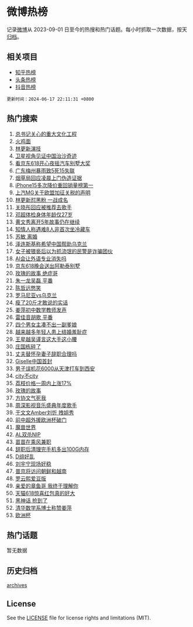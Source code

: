 # 微博热榜

记录[微博](https://www.weibo.com)从 2023-09-01 日至今的热搜和热门话题。每小时抓取一次数据，按天[归档](archives)。

## 相关项目

- [知乎热榜](https://github.com/hotarchive/zhihu)
- [头条热榜](https://github.com/hotarchive/toutiao)
- [抖音热榜](https://github.com/hotarchive/douyin)


`更新时间：2024-06-17 22:11:31 +0800`

## 热门搜索

1. [总书记关心的重大文化工程](https://m.weibo.cn/search?containerid=100103type%3D1%26t%3D10%26q%3D%23%E6%80%BB%E4%B9%A6%E8%AE%B0%E5%85%B3%E5%BF%83%E7%9A%84%E9%87%8D%E5%A4%A7%E6%96%87%E5%8C%96%E5%B7%A5%E7%A8%8B%23&stream_entry_id=51&isnewpage=1&extparam=seat%3D1%26stream_entry_id%3D51%26c_type%3D51%26pos%3D0%26cate%3D10103%26filter_type%3Drealtimehot%26dgr%3D0%26q%3D%2523%25E6%2580%25BB%25E4%25B9%25A6%25E8%25AE%25B0%25E5%2585%25B3%25E5%25BF%2583%25E7%259A%2584%25E9%2587%258D%25E5%25A4%25A7%25E6%2596%2587%25E5%258C%2596%25E5%25B7%25A5%25E7%25A8%258B%2523%26display_time%3D1718633490%26pre_seqid%3D171863349009697419166)
1. [火鸡面](https://m.weibo.cn/search?containerid=100103type%3D1%26t%3D10%26q%3D%E7%81%AB%E9%B8%A1%E9%9D%A2&stream_entry_id=31&isnewpage=1&extparam=seat%3D1%26dgr%3D0%26c_type%3D31%26cate%3D5001%26stream_entry_id%3D31%26filter_type%3Drealtimehot%26lcate%3D5001%26pos%3D0%26realpos%3D1%26flag%3D2%26band_rank%3D1%26q%3D%25E7%2581%25AB%25E9%25B8%25A1%25E9%259D%25A2%26display_time%3D1718633490%26pre_seqid%3D171863349009697419166)
1. [林更新演技](https://m.weibo.cn/search?containerid=100103type%3D1%26t%3D10%26q%3D%E6%9E%97%E6%9B%B4%E6%96%B0%E6%BC%94%E6%8A%80&stream_entry_id=31&isnewpage=1&extparam=seat%3D1%26dgr%3D0%26c_type%3D31%26cate%3D5001%26stream_entry_id%3D31%26filter_type%3Drealtimehot%26lcate%3D5001%26pos%3D1%26realpos%3D2%26flag%3D1%26band_rank%3D2%26q%3D%25E6%259E%2597%25E6%259B%25B4%25E6%2596%25B0%25E6%25BC%2594%25E6%258A%2580%26display_time%3D1718633490%26pre_seqid%3D171863349009697419166)
1. [卫星视角见证中国治沙奇迹](https://m.weibo.cn/search?containerid=100103type%3D1%26t%3D10%26q%3D%23%E5%8D%AB%E6%98%9F%E8%A7%86%E8%A7%92%E8%A7%81%E8%AF%81%E4%B8%AD%E5%9B%BD%E6%B2%BB%E6%B2%99%E5%A5%87%E8%BF%B9%23&stream_entry_id=31&isnewpage=1&extparam=seat%3D1%26dgr%3D0%26c_type%3D31%26cate%3D5001%26stream_entry_id%3D31%26filter_type%3Drealtimehot%26lcate%3D5001%26pos%3D2%26realpos%3D3%26flag%3D1%26band_rank%3D3%26q%3D%2523%25E5%258D%25AB%25E6%2598%259F%25E8%25A7%2586%25E8%25A7%2592%25E8%25A7%2581%25E8%25AF%2581%25E4%25B8%25AD%25E5%259B%25BD%25E6%25B2%25BB%25E6%25B2%2599%25E5%25A5%2587%25E8%25BF%25B9%2523%26display_time%3D1718633490%26pre_seqid%3D171863349009697419166)
1. [看京东618开心夜摇汽车别墅大奖](https://m.weibo.cn/search?containerid=100103type%3D1%26t%3D10%26q%3D%23%E7%9C%8B%E4%BA%AC%E4%B8%9C618%E5%BC%80%E5%BF%83%E5%A4%9C%E6%91%87%E6%B1%BD%E8%BD%A6%E5%88%AB%E5%A2%85%E5%A4%A7%E5%A5%96%23&stream_entry_id=31&isnewpage=1&extparam=seat%3D1%26dgr%3D0%26c_type%3D31%26adid%3D242023%26cate%3D5001%26topic_ad%3D1%26stream_entry_id%3D31%26lcate%3D5001%26pos%3D3%26band_rank%3D4%26filter_type%3Drealtimehot%26is_ad_pos%3D1%26q%3D%2523%25E7%259C%258B%25E4%25BA%25AC%25E4%25B8%259C618%25E5%25BC%2580%25E5%25BF%2583%25E5%25A4%259C%25E6%2591%2587%25E6%25B1%25BD%25E8%25BD%25A6%25E5%2588%25AB%25E5%25A2%2585%25E5%25A4%25A7%25E5%25A5%2596%2523%26display_time%3D1718633490%26pre_seqid%3D171863349009697419166)
1. [广东梅州暴雨致5死15失联](https://m.weibo.cn/search?containerid=100103type%3D1%26t%3D10%26q%3D%23%E5%B9%BF%E4%B8%9C%E6%A2%85%E5%B7%9E%E6%9A%B4%E9%9B%A8%E8%87%B45%E6%AD%BB15%E5%A4%B1%E8%81%94%23&stream_entry_id=31&isnewpage=1&extparam=seat%3D1%26dgr%3D0%26c_type%3D31%26cate%3D5001%26stream_entry_id%3D31%26filter_type%3Drealtimehot%26lcate%3D5001%26pos%3D4%26realpos%3D4%26flag%3D1%26band_rank%3D4%26q%3D%2523%25E5%25B9%25BF%25E4%25B8%259C%25E6%25A2%2585%25E5%25B7%259E%25E6%259A%25B4%25E9%259B%25A8%25E8%2587%25B45%25E6%25AD%25BB15%25E5%25A4%25B1%25E8%2581%2594%2523%26display_time%3D1718633490%26pre_seqid%3D171863349009697419166)
1. [烟草局回应凌晨上门伪造证据](https://m.weibo.cn/search?containerid=100103type%3D1%26t%3D10%26q%3D%23%E7%83%9F%E8%8D%89%E5%B1%80%E5%9B%9E%E5%BA%94%E5%87%8C%E6%99%A8%E4%B8%8A%E9%97%A8%E4%BC%AA%E9%80%A0%E8%AF%81%E6%8D%AE%23&stream_entry_id=31&isnewpage=1&extparam=seat%3D1%26dgr%3D0%26c_type%3D31%26cate%3D5001%26stream_entry_id%3D31%26filter_type%3Drealtimehot%26lcate%3D5001%26pos%3D5%26realpos%3D5%26flag%3D1%26band_rank%3D5%26q%3D%2523%25E7%2583%259F%25E8%258D%2589%25E5%25B1%2580%25E5%259B%259E%25E5%25BA%2594%25E5%2587%258C%25E6%2599%25A8%25E4%25B8%258A%25E9%2597%25A8%25E4%25BC%25AA%25E9%2580%25A0%25E8%25AF%2581%25E6%258D%25AE%2523%26display_time%3D1718633490%26pre_seqid%3D171863349009697419166)
1. [iPhone15多次降价重回销量榜第一](https://m.weibo.cn/search?containerid=100103type%3D1%26t%3D10%26q%3D%23iPhone15%E5%A4%9A%E6%AC%A1%E9%99%8D%E4%BB%B7%E9%87%8D%E5%9B%9E%E9%94%80%E9%87%8F%E6%A6%9C%E7%AC%AC%E4%B8%80%23&stream_entry_id=31&isnewpage=1&extparam=seat%3D1%26dgr%3D0%26c_type%3D31%26cate%3D5001%26stream_entry_id%3D31%26filter_type%3Drealtimehot%26lcate%3D5001%26pos%3D6%26realpos%3D6%26flag%3D0%26band_rank%3D6%26q%3D%2523iPhone15%25E5%25A4%259A%25E6%25AC%25A1%25E9%2599%258D%25E4%25BB%25B7%25E9%2587%258D%25E5%259B%259E%25E9%2594%2580%25E9%2587%258F%25E6%25A6%259C%25E7%25AC%25AC%25E4%25B8%2580%2523%26display_time%3D1718633490%26pre_seqid%3D171863349009697419166)
1. [上汽MG关于欧盟加征关税的声明](https://m.weibo.cn/search?containerid=100103type%3D1%26t%3D10%26q%3D%23%E4%B8%8A%E6%B1%BDMG%E5%85%B3%E4%BA%8E%E6%AC%A7%E7%9B%9F%E5%8A%A0%E5%BE%81%E5%85%B3%E7%A8%8E%E7%9A%84%E5%A3%B0%E6%98%8E%23&stream_entry_id=31&isnewpage=1&extparam=seat%3D1%26dgr%3D0%26c_type%3D31%26adid%3D241949%26cate%3D5001%26topic_ad%3D1%26stream_entry_id%3D31%26lcate%3D5001%26pos%3D7%26band_rank%3D7%26filter_type%3Drealtimehot%26is_ad_pos%3D1%26q%3D%2523%25E4%25B8%258A%25E6%25B1%25BDMG%25E5%2585%25B3%25E4%25BA%258E%25E6%25AC%25A7%25E7%259B%259F%25E5%258A%25A0%25E5%25BE%2581%25E5%2585%25B3%25E7%25A8%258E%25E7%259A%2584%25E5%25A3%25B0%25E6%2598%258E%2523%26display_time%3D1718633490%26pre_seqid%3D171863349009697419166)
1. [林更新怼黑粉 一战成名](https://m.weibo.cn/search?containerid=100103type%3D1%26t%3D10%26q%3D%E6%9E%97%E6%9B%B4%E6%96%B0%E6%80%BC%E9%BB%91%E7%B2%89+%E4%B8%80%E6%88%98%E6%88%90%E5%90%8D&stream_entry_id=31&isnewpage=1&extparam=seat%3D1%26dgr%3D0%26c_type%3D31%26cate%3D5001%26stream_entry_id%3D31%26filter_type%3Drealtimehot%26lcate%3D5001%26pos%3D8%26realpos%3D7%26flag%3D2%26band_rank%3D7%26q%3D%25E6%259E%2597%25E6%259B%25B4%25E6%2596%25B0%25E6%2580%25BC%25E9%25BB%2591%25E7%25B2%2589%2520%25E4%25B8%2580%25E6%2588%2598%25E6%2588%2590%25E5%2590%258D%26display_time%3D1718633490%26pre_seqid%3D171863349009697419166)
1. [关晓彤回应被推荐去歌手](https://m.weibo.cn/search?containerid=100103type%3D1%26t%3D10%26q%3D%23%E5%85%B3%E6%99%93%E5%BD%A4%E5%9B%9E%E5%BA%94%E8%A2%AB%E6%8E%A8%E8%8D%90%E5%8E%BB%E6%AD%8C%E6%89%8B%23&stream_entry_id=31&isnewpage=1&extparam=seat%3D1%26dgr%3D0%26c_type%3D31%26cate%3D5001%26stream_entry_id%3D31%26filter_type%3Drealtimehot%26lcate%3D5001%26pos%3D9%26realpos%3D8%26flag%3D1%26band_rank%3D8%26q%3D%2523%25E5%2585%25B3%25E6%2599%2593%25E5%25BD%25A4%25E5%259B%259E%25E5%25BA%2594%25E8%25A2%25AB%25E6%258E%25A8%25E8%258D%2590%25E5%258E%25BB%25E6%25AD%258C%25E6%2589%258B%2523%26display_time%3D1718633490%26pre_seqid%3D171863349009697419166)
1. [邓超体检身体年龄仅27岁](https://m.weibo.cn/search?containerid=100103type%3D1%26t%3D10%26q%3D%23%E9%82%93%E8%B6%85%E4%BD%93%E6%A3%80%E8%BA%AB%E4%BD%93%E5%B9%B4%E9%BE%84%E4%BB%8527%E5%B2%81%23&stream_entry_id=31&isnewpage=1&extparam=seat%3D1%26dgr%3D0%26c_type%3D31%26cate%3D5001%26stream_entry_id%3D31%26filter_type%3Drealtimehot%26lcate%3D5001%26pos%3D10%26realpos%3D9%26flag%3D2%26band_rank%3D9%26q%3D%2523%25E9%2582%2593%25E8%25B6%2585%25E4%25BD%2593%25E6%25A3%2580%25E8%25BA%25AB%25E4%25BD%2593%25E5%25B9%25B4%25E9%25BE%2584%25E4%25BB%258527%25E5%25B2%2581%2523%26display_time%3D1718633490%26pre_seqid%3D171863349009697419166)
1. [黄文秀离开5年故事仍在继续](https://m.weibo.cn/search?containerid=100103type%3D1%26t%3D10%26q%3D%23%E9%BB%84%E6%96%87%E7%A7%80%E7%A6%BB%E5%BC%805%E5%B9%B4%E6%95%85%E4%BA%8B%E4%BB%8D%E5%9C%A8%E7%BB%A7%E7%BB%AD%23&stream_entry_id=31&isnewpage=1&extparam=seat%3D1%26dgr%3D0%26c_type%3D31%26cate%3D5001%26stream_entry_id%3D31%26filter_type%3Drealtimehot%26lcate%3D5001%26pos%3D11%26realpos%3D10%26flag%3D1%26band_rank%3D10%26q%3D%2523%25E9%25BB%2584%25E6%2596%2587%25E7%25A7%2580%25E7%25A6%25BB%25E5%25BC%25805%25E5%25B9%25B4%25E6%2595%2585%25E4%25BA%258B%25E4%25BB%258D%25E5%259C%25A8%25E7%25BB%25A7%25E7%25BB%25AD%2523%26display_time%3D1718633490%26pre_seqid%3D171863349009697419166)
1. [知情人称遇难8人非首次坐冷藏车](https://m.weibo.cn/search?containerid=100103type%3D1%26t%3D10%26q%3D%23%E7%9F%A5%E6%83%85%E4%BA%BA%E7%A7%B0%E9%81%87%E9%9A%BE8%E4%BA%BA%E9%9D%9E%E9%A6%96%E6%AC%A1%E5%9D%90%E5%86%B7%E8%97%8F%E8%BD%A6%23&stream_entry_id=31&isnewpage=1&extparam=seat%3D1%26dgr%3D0%26c_type%3D31%26cate%3D5001%26stream_entry_id%3D31%26filter_type%3Drealtimehot%26lcate%3D5001%26pos%3D12%26realpos%3D11%26flag%3D2%26band_rank%3D11%26q%3D%2523%25E7%259F%25A5%25E6%2583%2585%25E4%25BA%25BA%25E7%25A7%25B0%25E9%2581%2587%25E9%259A%25BE8%25E4%25BA%25BA%25E9%259D%259E%25E9%25A6%2596%25E6%25AC%25A1%25E5%259D%2590%25E5%2586%25B7%25E8%2597%258F%25E8%25BD%25A6%2523%26display_time%3D1718633490%26pre_seqid%3D171863349009697419166)
1. [苏敏 离婚](https://m.weibo.cn/search?containerid=100103type%3D1%26t%3D10%26q%3D%E8%8B%8F%E6%95%8F+%E7%A6%BB%E5%A9%9A&stream_entry_id=31&isnewpage=1&extparam=seat%3D1%26dgr%3D0%26c_type%3D31%26cate%3D5001%26stream_entry_id%3D31%26filter_type%3Drealtimehot%26lcate%3D5001%26pos%3D13%26realpos%3D12%26flag%3D2%26band_rank%3D12%26q%3D%25E8%258B%258F%25E6%2595%258F%2520%25E7%25A6%25BB%25E5%25A9%259A%26display_time%3D1718633490%26pre_seqid%3D171863349009697419166)
1. [泽连斯基称希望中国帮助乌克兰](https://m.weibo.cn/search?containerid=100103type%3D1%26t%3D10%26q%3D%23%E6%B3%BD%E8%BF%9E%E6%96%AF%E5%9F%BA%E7%A7%B0%E5%B8%8C%E6%9C%9B%E4%B8%AD%E5%9B%BD%E5%B8%AE%E5%8A%A9%E4%B9%8C%E5%85%8B%E5%85%B0%23&stream_entry_id=31&isnewpage=1&extparam=seat%3D1%26dgr%3D0%26c_type%3D31%26cate%3D5001%26stream_entry_id%3D31%26filter_type%3Drealtimehot%26lcate%3D5001%26pos%3D14%26realpos%3D13%26flag%3D1%26band_rank%3D13%26q%3D%2523%25E6%25B3%25BD%25E8%25BF%259E%25E6%2596%25AF%25E5%259F%25BA%25E7%25A7%25B0%25E5%25B8%258C%25E6%259C%259B%25E4%25B8%25AD%25E5%259B%25BD%25E5%25B8%25AE%25E5%258A%25A9%25E4%25B9%258C%25E5%2585%258B%25E5%2585%25B0%2523%26display_time%3D1718633490%26pre_seqid%3D171863349009697419166)
1. [女子被猥亵后以为抓流氓的民警是诈骗团伙](https://m.weibo.cn/search?containerid=100103type%3D1%26t%3D10%26q%3D%23%E5%A5%B3%E5%AD%90%E8%A2%AB%E7%8C%A5%E4%BA%B5%E5%90%8E%E4%BB%A5%E4%B8%BA%E6%8A%93%E6%B5%81%E6%B0%93%E7%9A%84%E6%B0%91%E8%AD%A6%E6%98%AF%E8%AF%88%E9%AA%97%E5%9B%A2%E4%BC%99%23&stream_entry_id=31&isnewpage=1&extparam=seat%3D1%26dgr%3D0%26c_type%3D31%26cate%3D5001%26stream_entry_id%3D31%26filter_type%3Drealtimehot%26lcate%3D5001%26pos%3D15%26realpos%3D14%26flag%3D2%26band_rank%3D14%26q%3D%2523%25E5%25A5%25B3%25E5%25AD%2590%25E8%25A2%25AB%25E7%258C%25A5%25E4%25BA%25B5%25E5%2590%258E%25E4%25BB%25A5%25E4%25B8%25BA%25E6%258A%2593%25E6%25B5%2581%25E6%25B0%2593%25E7%259A%2584%25E6%25B0%2591%25E8%25AD%25A6%25E6%2598%25AF%25E8%25AF%2588%25E9%25AA%2597%25E5%259B%25A2%25E4%25BC%2599%2523%26display_time%3D1718633490%26pre_seqid%3D171863349009697419166)
1. [AI会让外语专业消失吗](https://m.weibo.cn/search?containerid=100103type%3D1%26t%3D10%26q%3D%23AI%E4%BC%9A%E8%AE%A9%E5%A4%96%E8%AF%AD%E4%B8%93%E4%B8%9A%E6%B6%88%E5%A4%B1%E5%90%97%23&stream_entry_id=31&isnewpage=1&extparam=seat%3D1%26dgr%3D0%26c_type%3D31%26adid%3D242173%26cate%3D5001%26stream_entry_id%3D31%26filter_type%3Drealtimehot%26lcate%3D5001%26pos%3D16%26realpos%3D15%26flag%3D0%26band_rank%3D15%26q%3D%2523AI%25E4%25BC%259A%25E8%25AE%25A9%25E5%25A4%2596%25E8%25AF%25AD%25E4%25B8%2593%25E4%25B8%259A%25E6%25B6%2588%25E5%25A4%25B1%25E5%2590%2597%2523%26display_time%3D1718633490%26pre_seqid%3D171863349009697419166)
1. [京东618晚会送出阿勒泰别墅](https://m.weibo.cn/search?containerid=100103type%3D1%26t%3D10%26q%3D%23%E4%BA%AC%E4%B8%9C618%E6%99%9A%E4%BC%9A%E9%80%81%E5%87%BA%E9%98%BF%E5%8B%92%E6%B3%B0%E5%88%AB%E5%A2%85%23&stream_entry_id=31&isnewpage=1&extparam=seat%3D1%26dgr%3D0%26c_type%3D31%26adid%3D242025%26cate%3D5001%26stream_entry_id%3D31%26filter_type%3Drealtimehot%26lcate%3D5001%26pos%3D17%26realpos%3D16%26flag%3D0%26band_rank%3D16%26q%3D%2523%25E4%25BA%25AC%25E4%25B8%259C618%25E6%2599%259A%25E4%25BC%259A%25E9%2580%2581%25E5%2587%25BA%25E9%2598%25BF%25E5%258B%2592%25E6%25B3%25B0%25E5%2588%25AB%25E5%25A2%2585%2523%26display_time%3D1718633490%26pre_seqid%3D171863349009697419166)
1. [玫瑰的故事 绝症哥](https://m.weibo.cn/search?containerid=100103type%3D1%26t%3D10%26q%3D%E7%8E%AB%E7%91%B0%E7%9A%84%E6%95%85%E4%BA%8B+%E7%BB%9D%E7%97%87%E5%93%A5&stream_entry_id=31&isnewpage=1&extparam=seat%3D1%26dgr%3D0%26c_type%3D31%26cate%3D5001%26stream_entry_id%3D31%26filter_type%3Drealtimehot%26lcate%3D5001%26pos%3D18%26realpos%3D17%26flag%3D0%26band_rank%3D17%26q%3D%25E7%258E%25AB%25E7%2591%25B0%25E7%259A%2584%25E6%2595%2585%25E4%25BA%258B%2520%25E7%25BB%259D%25E7%2597%2587%25E5%2593%25A5%26display_time%3D1718633490%26pre_seqid%3D171863349009697419166)
1. [朱一龙吴磊 平番](https://m.weibo.cn/search?containerid=100103type%3D1%26t%3D10%26q%3D%E6%9C%B1%E4%B8%80%E9%BE%99%E5%90%B4%E7%A3%8A+%E5%B9%B3%E7%95%AA&stream_entry_id=31&isnewpage=1&extparam=seat%3D1%26dgr%3D0%26c_type%3D31%26cate%3D5001%26stream_entry_id%3D31%26filter_type%3Drealtimehot%26lcate%3D5001%26pos%3D19%26realpos%3D18%26flag%3D0%26band_rank%3D18%26q%3D%25E6%259C%25B1%25E4%25B8%2580%25E9%25BE%2599%25E5%2590%25B4%25E7%25A3%258A%2520%25E5%25B9%25B3%25E7%2595%25AA%26display_time%3D1718633490%26pre_seqid%3D171863349009697419166)
1. [陈哲远憋笑](https://m.weibo.cn/search?containerid=100103type%3D1%26t%3D10%26q%3D%23%E9%99%88%E5%93%B2%E8%BF%9C%E6%86%8B%E7%AC%91%23&stream_entry_id=31&isnewpage=1&extparam=seat%3D1%26dgr%3D0%26c_type%3D31%26cate%3D5001%26stream_entry_id%3D31%26filter_type%3Drealtimehot%26lcate%3D5001%26pos%3D20%26realpos%3D19%26flag%3D1%26band_rank%3D19%26q%3D%2523%25E9%2599%2588%25E5%2593%25B2%25E8%25BF%259C%25E6%2586%258B%25E7%25AC%2591%2523%26display_time%3D1718633490%26pre_seqid%3D171863349009697419166)
1. [罗马尼亚vs乌克兰](https://m.weibo.cn/search?containerid=100103type%3D1%26t%3D10%26q%3D%23%E7%BD%97%E9%A9%AC%E5%B0%BC%E4%BA%9Avs%E4%B9%8C%E5%85%8B%E5%85%B0%23&stream_entry_id=31&isnewpage=1&extparam=seat%3D1%26dgr%3D0%26c_type%3D31%26cate%3D5001%26stream_entry_id%3D31%26filter_type%3Drealtimehot%26lcate%3D5001%26pos%3D21%26realpos%3D20%26flag%3D0%26band_rank%3D20%26q%3D%2523%25E7%25BD%2597%25E9%25A9%25AC%25E5%25B0%25BC%25E4%25BA%259Avs%25E4%25B9%258C%25E5%2585%258B%25E5%2585%25B0%2523%26display_time%3D1718633490%26pre_seqid%3D171863349009697419166)
1. [瘦了20斤才敢说的实话](https://m.weibo.cn/search?containerid=100103type%3D1%26t%3D10%26q%3D%E7%98%A6%E4%BA%8620%E6%96%A4%E6%89%8D%E6%95%A2%E8%AF%B4%E7%9A%84%E5%AE%9E%E8%AF%9D&stream_entry_id=31&isnewpage=1&extparam=seat%3D1%26dgr%3D0%26c_type%3D31%26cate%3D5001%26stream_entry_id%3D31%26filter_type%3Drealtimehot%26lcate%3D5001%26pos%3D22%26realpos%3D21%26flag%3D0%26band_rank%3D21%26q%3D%25E7%2598%25A6%25E4%25BA%258620%25E6%2596%25A4%25E6%2589%258D%25E6%2595%25A2%25E8%25AF%25B4%25E7%259A%2584%25E5%25AE%259E%25E8%25AF%259D%26display_time%3D1718633490%26pre_seqid%3D171863349009697419166)
1. [姜萍初中数学教师发声](https://m.weibo.cn/search?containerid=100103type%3D1%26t%3D10%26q%3D%23%E5%A7%9C%E8%90%8D%E5%88%9D%E4%B8%AD%E6%95%B0%E5%AD%A6%E6%95%99%E5%B8%88%E5%8F%91%E5%A3%B0%23&stream_entry_id=31&isnewpage=1&extparam=seat%3D1%26dgr%3D0%26c_type%3D31%26cate%3D5001%26stream_entry_id%3D31%26filter_type%3Drealtimehot%26lcate%3D5001%26pos%3D23%26realpos%3D22%26flag%3D0%26band_rank%3D22%26q%3D%2523%25E5%25A7%259C%25E8%2590%258D%25E5%2588%259D%25E4%25B8%25AD%25E6%2595%25B0%25E5%25AD%25A6%25E6%2595%2599%25E5%25B8%2588%25E5%258F%2591%25E5%25A3%25B0%2523%26display_time%3D1718633490%26pre_seqid%3D171863349009697419166)
1. [雷佳音胡歌 平番](https://m.weibo.cn/search?containerid=100103type%3D1%26t%3D10%26q%3D%E9%9B%B7%E4%BD%B3%E9%9F%B3%E8%83%A1%E6%AD%8C+%E5%B9%B3%E7%95%AA&stream_entry_id=31&isnewpage=1&extparam=seat%3D1%26dgr%3D0%26c_type%3D31%26cate%3D5001%26stream_entry_id%3D31%26filter_type%3Drealtimehot%26lcate%3D5001%26pos%3D24%26realpos%3D23%26flag%3D1%26band_rank%3D23%26q%3D%25E9%259B%25B7%25E4%25BD%25B3%25E9%259F%25B3%25E8%2583%25A1%25E6%25AD%258C%2520%25E5%25B9%25B3%25E7%2595%25AA%26display_time%3D1718633490%26pre_seqid%3D171863349009697419166)
1. [四个男女主凑不出一副爹娘](https://m.weibo.cn/search?containerid=100103type%3D1%26t%3D10%26q%3D%23%E5%9B%9B%E4%B8%AA%E7%94%B7%E5%A5%B3%E4%B8%BB%E5%87%91%E4%B8%8D%E5%87%BA%E4%B8%80%E5%89%AF%E7%88%B9%E5%A8%98%23&stream_entry_id=31&isnewpage=1&extparam=seat%3D1%26dgr%3D0%26c_type%3D31%26cate%3D5001%26stream_entry_id%3D31%26filter_type%3Drealtimehot%26lcate%3D5001%26pos%3D25%26realpos%3D24%26flag%3D1%26band_rank%3D24%26q%3D%2523%25E5%259B%259B%25E4%25B8%25AA%25E7%2594%25B7%25E5%25A5%25B3%25E4%25B8%25BB%25E5%2587%2591%25E4%25B8%258D%25E5%2587%25BA%25E4%25B8%2580%25E5%2589%25AF%25E7%2588%25B9%25E5%25A8%2598%2523%26display_time%3D1718633490%26pre_seqid%3D171863349009697419166)
1. [越来越多年轻人患上结婚羞耻症](https://m.weibo.cn/search?containerid=100103type%3D1%26t%3D10%26q%3D%23%E8%B6%8A%E6%9D%A5%E8%B6%8A%E5%A4%9A%E5%B9%B4%E8%BD%BB%E4%BA%BA%E6%82%A3%E4%B8%8A%E7%BB%93%E5%A9%9A%E7%BE%9E%E8%80%BB%E7%97%87%23&stream_entry_id=31&isnewpage=1&extparam=seat%3D1%26dgr%3D0%26c_type%3D31%26cate%3D5001%26stream_entry_id%3D31%26filter_type%3Drealtimehot%26lcate%3D5001%26pos%3D26%26realpos%3D25%26flag%3D0%26band_rank%3D25%26q%3D%2523%25E8%25B6%258A%25E6%259D%25A5%25E8%25B6%258A%25E5%25A4%259A%25E5%25B9%25B4%25E8%25BD%25BB%25E4%25BA%25BA%25E6%2582%25A3%25E4%25B8%258A%25E7%25BB%2593%25E5%25A9%259A%25E7%25BE%259E%25E8%2580%25BB%25E7%2597%2587%2523%26display_time%3D1718633490%26pre_seqid%3D171863349009697419166)
1. [王星越吴谨言这大手这小腰](https://m.weibo.cn/search?containerid=100103type%3D1%26t%3D10%26q%3D%23%E7%8E%8B%E6%98%9F%E8%B6%8A%E5%90%B4%E8%B0%A8%E8%A8%80%E8%BF%99%E5%A4%A7%E6%89%8B%E8%BF%99%E5%B0%8F%E8%85%B0%23&stream_entry_id=31&isnewpage=1&extparam=seat%3D1%26dgr%3D0%26c_type%3D31%26cate%3D5001%26stream_entry_id%3D31%26filter_type%3Drealtimehot%26lcate%3D5001%26pos%3D27%26realpos%3D26%26flag%3D0%26band_rank%3D26%26q%3D%2523%25E7%258E%258B%25E6%2598%259F%25E8%25B6%258A%25E5%2590%25B4%25E8%25B0%25A8%25E8%25A8%2580%25E8%25BF%2599%25E5%25A4%25A7%25E6%2589%258B%25E8%25BF%2599%25E5%25B0%258F%25E8%2585%25B0%2523%26display_time%3D1718633490%26pre_seqid%3D171863349009697419166)
1. [庄国栋碎了](https://m.weibo.cn/search?containerid=100103type%3D1%26t%3D10%26q%3D%E5%BA%84%E5%9B%BD%E6%A0%8B%E7%A2%8E%E4%BA%86&stream_entry_id=31&isnewpage=1&extparam=seat%3D1%26dgr%3D0%26c_type%3D31%26cate%3D5001%26stream_entry_id%3D31%26filter_type%3Drealtimehot%26lcate%3D5001%26pos%3D28%26realpos%3D27%26flag%3D0%26band_rank%3D27%26q%3D%25E5%25BA%2584%25E5%259B%25BD%25E6%25A0%258B%25E7%25A2%258E%25E4%25BA%2586%26display_time%3D1718633490%26pre_seqid%3D171863349009697419166)
1. [丈夫替怀孕妻子辞职合理吗](https://m.weibo.cn/search?containerid=100103type%3D1%26t%3D10%26q%3D%23%E4%B8%88%E5%A4%AB%E6%9B%BF%E6%80%80%E5%AD%95%E5%A6%BB%E5%AD%90%E8%BE%9E%E8%81%8C%E5%90%88%E7%90%86%E5%90%97%23&stream_entry_id=31&isnewpage=1&extparam=seat%3D1%26dgr%3D0%26c_type%3D31%26cate%3D5001%26stream_entry_id%3D31%26filter_type%3Drealtimehot%26lcate%3D5001%26pos%3D29%26realpos%3D28%26flag%3D0%26band_rank%3D28%26q%3D%2523%25E4%25B8%2588%25E5%25A4%25AB%25E6%259B%25BF%25E6%2580%2580%25E5%25AD%2595%25E5%25A6%25BB%25E5%25AD%2590%25E8%25BE%259E%25E8%2581%258C%25E5%2590%2588%25E7%2590%2586%25E5%2590%2597%2523%26display_time%3D1718633490%26pre_seqid%3D171863349009697419166)
1. [Giselle中国首封](https://m.weibo.cn/search?containerid=100103type%3D1%26t%3D10%26q%3D%23Giselle%E4%B8%AD%E5%9B%BD%E9%A6%96%E5%B0%81%23&stream_entry_id=31&isnewpage=1&extparam=seat%3D1%26dgr%3D0%26c_type%3D31%26cate%3D5001%26stream_entry_id%3D31%26filter_type%3Drealtimehot%26lcate%3D5001%26pos%3D30%26realpos%3D29%26flag%3D1%26band_rank%3D29%26q%3D%2523Giselle%25E4%25B8%25AD%25E5%259B%25BD%25E9%25A6%2596%25E5%25B0%2581%2523%26display_time%3D1718633490%26pre_seqid%3D171863349009697419166)
1. [男子误机花6000从天津打车到西安](https://m.weibo.cn/search?containerid=100103type%3D1%26t%3D10%26q%3D%23%E7%94%B7%E5%AD%90%E8%AF%AF%E6%9C%BA%E8%8A%B16000%E4%BB%8E%E5%A4%A9%E6%B4%A5%E6%89%93%E8%BD%A6%E5%88%B0%E8%A5%BF%E5%AE%89%23&stream_entry_id=31&isnewpage=1&extparam=seat%3D1%26dgr%3D0%26c_type%3D31%26cate%3D5001%26stream_entry_id%3D31%26filter_type%3Drealtimehot%26lcate%3D5001%26pos%3D31%26realpos%3D30%26flag%3D0%26band_rank%3D30%26q%3D%2523%25E7%2594%25B7%25E5%25AD%2590%25E8%25AF%25AF%25E6%259C%25BA%25E8%258A%25B16000%25E4%25BB%258E%25E5%25A4%25A9%25E6%25B4%25A5%25E6%2589%2593%25E8%25BD%25A6%25E5%2588%25B0%25E8%25A5%25BF%25E5%25AE%2589%2523%26display_time%3D1718633490%26pre_seqid%3D171863349009697419166)
1. [city不city](https://m.weibo.cn/search?containerid=100103type%3D1%26t%3D10%26q%3Dcity%E4%B8%8Dcity&stream_entry_id=31&isnewpage=1&extparam=seat%3D1%26dgr%3D0%26c_type%3D31%26cate%3D5001%26stream_entry_id%3D31%26filter_type%3Drealtimehot%26lcate%3D5001%26pos%3D32%26realpos%3D31%26flag%3D1%26band_rank%3D31%26q%3Dcity%25E4%25B8%258Dcity%26display_time%3D1718633490%26pre_seqid%3D171863349009697419166)
1. [荔枝价格一周内上涨17%](https://m.weibo.cn/search?containerid=100103type%3D1%26t%3D10%26q%3D%23%E8%8D%94%E6%9E%9D%E4%BB%B7%E6%A0%BC%E4%B8%80%E5%91%A8%E5%86%85%E4%B8%8A%E6%B6%A817%25%23&stream_entry_id=31&isnewpage=1&extparam=seat%3D1%26dgr%3D0%26c_type%3D31%26cate%3D5001%26stream_entry_id%3D31%26filter_type%3Drealtimehot%26lcate%3D5001%26pos%3D33%26realpos%3D32%26flag%3D1%26band_rank%3D32%26q%3D%2523%25E8%258D%2594%25E6%259E%259D%25E4%25BB%25B7%25E6%25A0%25BC%25E4%25B8%2580%25E5%2591%25A8%25E5%2586%2585%25E4%25B8%258A%25E6%25B6%25A817%2525%2523%26display_time%3D1718633490%26pre_seqid%3D171863349009697419166)
1. [玫瑰的故事](https://m.weibo.cn/search?containerid=100103type%3D1%26t%3D10%26q%3D%E7%8E%AB%E7%91%B0%E7%9A%84%E6%95%85%E4%BA%8B&stream_entry_id=31&isnewpage=1&extparam=seat%3D1%26dgr%3D0%26c_type%3D31%26cate%3D5001%26stream_entry_id%3D31%26filter_type%3Drealtimehot%26lcate%3D5001%26pos%3D34%26realpos%3D33%26flag%3D1%26band_rank%3D33%26q%3D%25E7%258E%25AB%25E7%2591%25B0%25E7%259A%2584%25E6%2595%2585%25E4%25BA%258B%26display_time%3D1718633490%26pre_seqid%3D171863349009697419166)
1. [方协文气死我](https://m.weibo.cn/search?containerid=100103type%3D1%26t%3D10%26q%3D%E6%96%B9%E5%8D%8F%E6%96%87%E6%B0%94%E6%AD%BB%E6%88%91&stream_entry_id=31&isnewpage=1&extparam=seat%3D1%26dgr%3D0%26c_type%3D31%26cate%3D5001%26stream_entry_id%3D31%26filter_type%3Drealtimehot%26lcate%3D5001%26pos%3D35%26realpos%3D34%26flag%3D1%26band_rank%3D34%26q%3D%25E6%2596%25B9%25E5%258D%258F%25E6%2596%2587%25E6%25B0%2594%25E6%25AD%25BB%25E6%2588%2591%26display_time%3D1718633490%26pre_seqid%3D171863349009697419166)
1. [周深影视音乐盛典年度歌手](https://m.weibo.cn/search?containerid=100103type%3D1%26t%3D10%26q%3D%23%E5%91%A8%E6%B7%B1%E5%BD%B1%E8%A7%86%E9%9F%B3%E4%B9%90%E7%9B%9B%E5%85%B8%E5%B9%B4%E5%BA%A6%E6%AD%8C%E6%89%8B%23&stream_entry_id=31&isnewpage=1&extparam=seat%3D1%26dgr%3D0%26c_type%3D31%26cate%3D5001%26stream_entry_id%3D31%26filter_type%3Drealtimehot%26lcate%3D5001%26pos%3D36%26realpos%3D35%26flag%3D1%26band_rank%3D35%26q%3D%2523%25E5%2591%25A8%25E6%25B7%25B1%25E5%25BD%25B1%25E8%25A7%2586%25E9%259F%25B3%25E4%25B9%2590%25E7%259B%259B%25E5%2585%25B8%25E5%25B9%25B4%25E5%25BA%25A6%25E6%25AD%258C%25E6%2589%258B%2523%26display_time%3D1718633490%26pre_seqid%3D171863349009697419166)
1. [于文文Amber刘忻 拽姐秀](https://m.weibo.cn/search?containerid=100103type%3D1%26t%3D10%26q%3D%E4%BA%8E%E6%96%87%E6%96%87Amber%E5%88%98%E5%BF%BB+%E6%8B%BD%E5%A7%90%E7%A7%80&stream_entry_id=31&isnewpage=1&extparam=seat%3D1%26dgr%3D0%26c_type%3D31%26cate%3D5001%26stream_entry_id%3D31%26filter_type%3Drealtimehot%26lcate%3D5001%26pos%3D37%26realpos%3D36%26flag%3D1%26band_rank%3D36%26q%3D%25E4%25BA%258E%25E6%2596%2587%25E6%2596%2587Amber%25E5%2588%2598%25E5%25BF%25BB%2520%25E6%258B%25BD%25E5%25A7%2590%25E7%25A7%2580%26display_time%3D1718633490%26pre_seqid%3D171863349009697419166)
1. [前中超外援欧洲杯破门](https://m.weibo.cn/search?containerid=100103type%3D1%26t%3D10%26q%3D%23%E5%89%8D%E4%B8%AD%E8%B6%85%E5%A4%96%E6%8F%B4%E6%AC%A7%E6%B4%B2%E6%9D%AF%E7%A0%B4%E9%97%A8%23&stream_entry_id=31&isnewpage=1&extparam=seat%3D1%26dgr%3D0%26c_type%3D31%26cate%3D5001%26stream_entry_id%3D31%26filter_type%3Drealtimehot%26lcate%3D5001%26pos%3D38%26realpos%3D37%26flag%3D1%26band_rank%3D37%26q%3D%2523%25E5%2589%258D%25E4%25B8%25AD%25E8%25B6%2585%25E5%25A4%2596%25E6%258F%25B4%25E6%25AC%25A7%25E6%25B4%25B2%25E6%259D%25AF%25E7%25A0%25B4%25E9%2597%25A8%2523%26display_time%3D1718633490%26pre_seqid%3D171863349009697419166)
1. [魔兽世界](https://m.weibo.cn/search?containerid=100103type%3D1%26t%3D10%26q%3D%E9%AD%94%E5%85%BD%E4%B8%96%E7%95%8C&stream_entry_id=31&isnewpage=1&extparam=seat%3D1%26dgr%3D0%26c_type%3D31%26cate%3D5001%26stream_entry_id%3D31%26filter_type%3Drealtimehot%26lcate%3D5001%26pos%3D39%26realpos%3D38%26flag%3D1%26band_rank%3D38%26q%3D%25E9%25AD%2594%25E5%2585%25BD%25E4%25B8%2596%25E7%2595%258C%26display_time%3D1718633490%26pre_seqid%3D171863349009697419166)
1. [AL双杀NIP](https://m.weibo.cn/search?containerid=100103type%3D1%26t%3D10%26q%3D%23AL%E5%8F%8C%E6%9D%80NIP%23&stream_entry_id=31&isnewpage=1&extparam=seat%3D1%26dgr%3D0%26c_type%3D31%26cate%3D5001%26stream_entry_id%3D31%26filter_type%3Drealtimehot%26lcate%3D5001%26pos%3D40%26realpos%3D39%26flag%3D1%26band_rank%3D39%26q%3D%2523AL%25E5%258F%258C%25E6%259D%2580NIP%2523%26display_time%3D1718633490%26pre_seqid%3D171863349009697419166)
1. [苗苗在乘风兼职](https://m.weibo.cn/search?containerid=100103type%3D1%26t%3D10%26q%3D%E8%8B%97%E8%8B%97%E5%9C%A8%E4%B9%98%E9%A3%8E%E5%85%BC%E8%81%8C&stream_entry_id=31&isnewpage=1&extparam=seat%3D1%26dgr%3D0%26c_type%3D31%26cate%3D5001%26stream_entry_id%3D31%26filter_type%3Drealtimehot%26lcate%3D5001%26pos%3D41%26realpos%3D40%26flag%3D0%26band_rank%3D40%26q%3D%25E8%258B%2597%25E8%258B%2597%25E5%259C%25A8%25E4%25B9%2598%25E9%25A3%258E%25E5%2585%25BC%25E8%2581%258C%26display_time%3D1718633490%26pre_seqid%3D171863349009697419166)
1. [辞职后清理完手机多出100G内存](https://m.weibo.cn/search?containerid=100103type%3D1%26t%3D10%26q%3D%23%E8%BE%9E%E8%81%8C%E5%90%8E%E6%B8%85%E7%90%86%E5%AE%8C%E6%89%8B%E6%9C%BA%E5%A4%9A%E5%87%BA100G%E5%86%85%E5%AD%98%23&stream_entry_id=31&isnewpage=1&extparam=seat%3D1%26dgr%3D0%26c_type%3D31%26cate%3D5001%26stream_entry_id%3D31%26filter_type%3Drealtimehot%26lcate%3D5001%26pos%3D42%26realpos%3D41%26flag%3D1%26band_rank%3D41%26q%3D%2523%25E8%25BE%259E%25E8%2581%258C%25E5%2590%258E%25E6%25B8%2585%25E7%2590%2586%25E5%25AE%258C%25E6%2589%258B%25E6%259C%25BA%25E5%25A4%259A%25E5%2587%25BA100G%25E5%2586%2585%25E5%25AD%2598%2523%26display_time%3D1718633490%26pre_seqid%3D171863349009697419166)
1. [D组好乱](https://m.weibo.cn/search?containerid=100103type%3D1%26t%3D10%26q%3D%23D%E7%BB%84%E5%A5%BD%E4%B9%B1%23&stream_entry_id=31&isnewpage=1&extparam=seat%3D1%26dgr%3D0%26c_type%3D31%26cate%3D5001%26stream_entry_id%3D31%26filter_type%3Drealtimehot%26lcate%3D5001%26pos%3D43%26realpos%3D42%26flag%3D0%26band_rank%3D42%26q%3D%2523D%25E7%25BB%2584%25E5%25A5%25BD%25E4%25B9%25B1%2523%26display_time%3D1718633490%26pre_seqid%3D171863349009697419166)
1. [刘宇宁现场好稳](https://m.weibo.cn/search?containerid=100103type%3D1%26t%3D10%26q%3D%E5%88%98%E5%AE%87%E5%AE%81%E7%8E%B0%E5%9C%BA%E5%A5%BD%E7%A8%B3&stream_entry_id=31&isnewpage=1&extparam=seat%3D1%26dgr%3D0%26c_type%3D31%26cate%3D5001%26stream_entry_id%3D31%26filter_type%3Drealtimehot%26lcate%3D5001%26pos%3D44%26realpos%3D43%26flag%3D1%26band_rank%3D43%26q%3D%25E5%2588%2598%25E5%25AE%2587%25E5%25AE%2581%25E7%258E%25B0%25E5%259C%25BA%25E5%25A5%25BD%25E7%25A8%25B3%26display_time%3D1718633490%26pre_seqid%3D171863349009697419166)
1. [普京将访问朝鲜和越南](https://m.weibo.cn/search?containerid=100103type%3D1%26t%3D10%26q%3D%23%E6%99%AE%E4%BA%AC%E5%B0%86%E8%AE%BF%E9%97%AE%E6%9C%9D%E9%B2%9C%E5%92%8C%E8%B6%8A%E5%8D%97%23&stream_entry_id=31&isnewpage=1&extparam=seat%3D1%26dgr%3D0%26c_type%3D31%26cate%3D5001%26stream_entry_id%3D31%26filter_type%3Drealtimehot%26lcate%3D5001%26pos%3D45%26realpos%3D44%26flag%3D1%26band_rank%3D44%26q%3D%2523%25E6%2599%25AE%25E4%25BA%25AC%25E5%25B0%2586%25E8%25AE%25BF%25E9%2597%25AE%25E6%259C%259D%25E9%25B2%259C%25E5%2592%258C%25E8%25B6%258A%25E5%258D%2597%2523%26display_time%3D1718633490%26pre_seqid%3D171863349009697419166)
1. [罗云熙爱豆版](https://m.weibo.cn/search?containerid=100103type%3D1%26t%3D10%26q%3D%E7%BD%97%E4%BA%91%E7%86%99%E7%88%B1%E8%B1%86%E7%89%88&stream_entry_id=31&isnewpage=1&extparam=seat%3D1%26dgr%3D0%26c_type%3D31%26cate%3D5001%26stream_entry_id%3D31%26filter_type%3Drealtimehot%26lcate%3D5001%26pos%3D46%26realpos%3D45%26flag%3D1%26band_rank%3D45%26q%3D%25E7%25BD%2597%25E4%25BA%2591%25E7%2586%2599%25E7%2588%25B1%25E8%25B1%2586%25E7%2589%2588%26display_time%3D1718633490%26pre_seqid%3D171863349009697419166)
1. [亲爱的章鱼哥 我终于理解你](https://m.weibo.cn/search?containerid=100103type%3D1%26t%3D10%26q%3D%E4%BA%B2%E7%88%B1%E7%9A%84%E7%AB%A0%E9%B1%BC%E5%93%A5+%E6%88%91%E7%BB%88%E4%BA%8E%E7%90%86%E8%A7%A3%E4%BD%A0&stream_entry_id=31&isnewpage=1&extparam=seat%3D1%26dgr%3D0%26c_type%3D31%26cate%3D5001%26stream_entry_id%3D31%26filter_type%3Drealtimehot%26lcate%3D5001%26pos%3D47%26realpos%3D46%26flag%3D1%26band_rank%3D46%26q%3D%25E4%25BA%25B2%25E7%2588%25B1%25E7%259A%2584%25E7%25AB%25A0%25E9%25B1%25BC%25E5%2593%25A5%2520%25E6%2588%2591%25E7%25BB%2588%25E4%25BA%258E%25E7%2590%2586%25E8%25A7%25A3%25E4%25BD%25A0%26display_time%3D1718633490%26pre_seqid%3D171863349009697419166)
1. [天猫618惊喜红包真的好大](https://m.weibo.cn/search?containerid=100103type%3D1%26t%3D10%26q%3D%23%E5%A4%A9%E7%8C%AB618%E6%83%8A%E5%96%9C%E7%BA%A2%E5%8C%85%E7%9C%9F%E7%9A%84%E5%A5%BD%E5%A4%A7%23&stream_entry_id=31&isnewpage=1&extparam=seat%3D1%26dgr%3D0%26c_type%3D31%26cate%3D5001%26stream_entry_id%3D31%26filter_type%3Drealtimehot%26lcate%3D5001%26pos%3D48%26realpos%3D47%26flag%3D0%26band_rank%3D47%26q%3D%2523%25E5%25A4%25A9%25E7%258C%25AB618%25E6%2583%258A%25E5%2596%259C%25E7%25BA%25A2%25E5%258C%2585%25E7%259C%259F%25E7%259A%2584%25E5%25A5%25BD%25E5%25A4%25A7%2523%26display_time%3D1718633490%26pre_seqid%3D171863349009697419166)
1. [黑神话 抢到了](https://m.weibo.cn/search?containerid=100103type%3D1%26t%3D10%26q%3D%E9%BB%91%E7%A5%9E%E8%AF%9D+%E6%8A%A2%E5%88%B0%E4%BA%86&stream_entry_id=31&isnewpage=1&extparam=seat%3D1%26dgr%3D0%26c_type%3D31%26cate%3D5001%26stream_entry_id%3D31%26filter_type%3Drealtimehot%26lcate%3D5001%26pos%3D49%26realpos%3D48%26flag%3D0%26band_rank%3D48%26q%3D%25E9%25BB%2591%25E7%25A5%259E%25E8%25AF%259D%2520%25E6%258A%25A2%25E5%2588%25B0%25E4%25BA%2586%26display_time%3D1718633490%26pre_seqid%3D171863349009697419166)
1. [清华数学系博士称赞姜萍](https://m.weibo.cn/search?containerid=100103type%3D1%26t%3D10%26q%3D%23%E6%B8%85%E5%8D%8E%E6%95%B0%E5%AD%A6%E7%B3%BB%E5%8D%9A%E5%A3%AB%E7%A7%B0%E8%B5%9E%E5%A7%9C%E8%90%8D%23&stream_entry_id=31&isnewpage=1&extparam=seat%3D1%26dgr%3D0%26c_type%3D31%26cate%3D5001%26stream_entry_id%3D31%26filter_type%3Drealtimehot%26lcate%3D5001%26pos%3D50%26realpos%3D49%26flag%3D1%26band_rank%3D49%26q%3D%2523%25E6%25B8%2585%25E5%258D%258E%25E6%2595%25B0%25E5%25AD%25A6%25E7%25B3%25BB%25E5%258D%259A%25E5%25A3%25AB%25E7%25A7%25B0%25E8%25B5%259E%25E5%25A7%259C%25E8%2590%258D%2523%26display_time%3D1718633490%26pre_seqid%3D171863349009697419166)
1. [欧洲杯](https://m.weibo.cn/search?containerid=100103type%3D1%26t%3D10%26q%3D%E6%AC%A7%E6%B4%B2%E6%9D%AF&stream_entry_id=31&isnewpage=1&extparam=seat%3D1%26dgr%3D0%26c_type%3D31%26cate%3D5001%26stream_entry_id%3D31%26filter_type%3Drealtimehot%26lcate%3D5001%26pos%3D51%26realpos%3D50%26flag%3D1%26band_rank%3D50%26q%3D%25E6%25AC%25A7%25E6%25B4%25B2%25E6%259D%25AF%26display_time%3D1718633490%26pre_seqid%3D171863349009697419166)

## 热门话题

暂无数据

## 历史归档

[archives](archives)

## License

See the [LICENSE](LICENSE) file for license rights and limitations (MIT).
